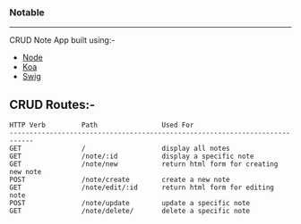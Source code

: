 ### Notable
---
CRUD Note App built using:-

* [Node](http://nodejs.org/)
* [Koa](http://koajs.com/)
* [Swig](http://paularmstrong.github.io/swig/)

CRUD Routes:-
---
```
HTTP Verb         Path                Used For
----------------------------------------------------------------------------
GET               /                   display all notes
GET               /note/:id           display a specific note
GET               /note/new           return html form for creating new note
POST              /note/create        create a new note
GET               /note/edit/:id      return html form for editing note
POST              /note/update        update a specific note 
GET               /note/delete/       delete a specific note
```
